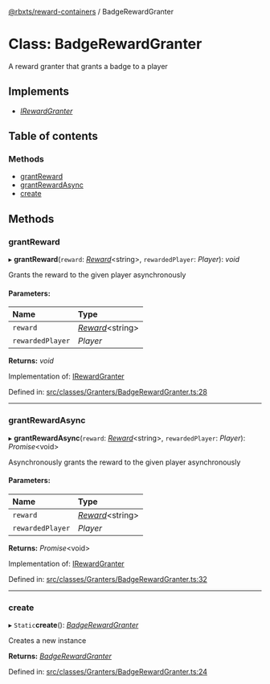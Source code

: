 [@rbxts/reward-containers](../README.md) / BadgeRewardGranter

# Class: BadgeRewardGranter

A reward granter that grants a badge to a player

## Implements

* [*IRewardGranter*](../interfaces/irewardgranter.md)

## Table of contents

### Methods

- [grantReward](badgerewardgranter.md#grantreward)
- [grantRewardAsync](badgerewardgranter.md#grantrewardasync)
- [create](badgerewardgranter.md#create)

## Methods

### grantReward

▸ **grantReward**(`reward`: [*Reward*](../README.md#reward)<string\>, `rewardedPlayer`: *Player*): *void*

Grants the reward to the given player asynchronously

#### Parameters:

Name | Type |
:------ | :------ |
`reward` | [*Reward*](../README.md#reward)<string\> |
`rewardedPlayer` | *Player* |

**Returns:** *void*

Implementation of: [IRewardGranter](../interfaces/irewardgranter.md)

Defined in: [src/classes/Granters/BadgeRewardGranter.ts:28](https://github.com/Bytebit-Org/roblox-RewardContainers/blob/7501d5d/src/classes/Granters/BadgeRewardGranter.ts#L28)

___

### grantRewardAsync

▸ **grantRewardAsync**(`reward`: [*Reward*](../README.md#reward)<string\>, `rewardedPlayer`: *Player*): *Promise*<void\>

Asynchronously grants the reward to the given player asynchronously

#### Parameters:

Name | Type |
:------ | :------ |
`reward` | [*Reward*](../README.md#reward)<string\> |
`rewardedPlayer` | *Player* |

**Returns:** *Promise*<void\>

Implementation of: [IRewardGranter](../interfaces/irewardgranter.md)

Defined in: [src/classes/Granters/BadgeRewardGranter.ts:32](https://github.com/Bytebit-Org/roblox-RewardContainers/blob/7501d5d/src/classes/Granters/BadgeRewardGranter.ts#L32)

___

### create

▸ `Static`**create**(): [*BadgeRewardGranter*](badgerewardgranter.md)

Creates a new instance

**Returns:** [*BadgeRewardGranter*](badgerewardgranter.md)

Defined in: [src/classes/Granters/BadgeRewardGranter.ts:24](https://github.com/Bytebit-Org/roblox-RewardContainers/blob/7501d5d/src/classes/Granters/BadgeRewardGranter.ts#L24)
